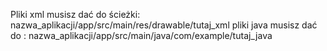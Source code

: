 Pliki xml musisz dać do ścieżki: nazwa_aplikacji/app/src/main/res/drawable/tutaj_xml
pliki java musisz dać do : nazwa_aplikacji/app/src/main/java/com/example/tutaj_java
